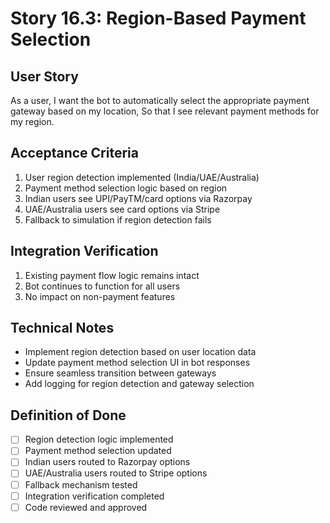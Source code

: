 # Story 16.3: Region-Based Payment Selection

## User Story
As a user,
I want the bot to automatically select the appropriate payment gateway based on my location,
So that I see relevant payment methods for my region.

## Acceptance Criteria
1. User region detection implemented (India/UAE/Australia)
2. Payment method selection logic based on region
3. Indian users see UPI/PayTM/card options via Razorpay
4. UAE/Australia users see card options via Stripe
5. Fallback to simulation if region detection fails

## Integration Verification
1. Existing payment flow logic remains intact
2. Bot continues to function for all users
3. No impact on non-payment features

## Technical Notes
- Implement region detection based on user location data
- Update payment method selection UI in bot responses
- Ensure seamless transition between gateways
- Add logging for region detection and gateway selection

## Definition of Done
- [ ] Region detection logic implemented
- [ ] Payment method selection updated
- [ ] Indian users routed to Razorpay options
- [ ] UAE/Australia users routed to Stripe options
- [ ] Fallback mechanism tested
- [ ] Integration verification completed
- [ ] Code reviewed and approved